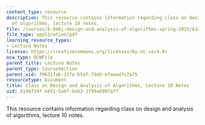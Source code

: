 ```yaml
---
content_type: resource
description: This resource contains information regarding class on design and analysis
  of algorithms, lecture 10 notes.
file: /courses/6-046j-design-and-analysis-of-algorithms-spring-2015/6144f2dfbe515abfbeb32f99a6907af7_MIT6_046JS15_lec10.pdf
file_type: application/pdf
learning_resource_types:
- Lecture Notes
license: https://creativecommons.org/licenses/by-nc-sa/4.0/
ocw_type: OCWFile
parent_title: Lecture Notes
parent_type: CourseSection
parent_uid: f0632fab-33fe-b54f-79db-e7aead7c2a75
resourcetype: Document
title: Class on Design and Analysis of Algorithms, Lecture 10 Notes
uid: 6144f2df-be51-5abf-beb3-2f99a6907af7
---
```

This resource contains information regarding class on design and analysis of algorithms, lecture 10 notes.